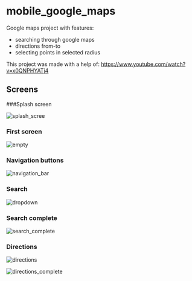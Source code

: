 # mobile_google_maps
Google maps project with features:
- searching through google maps
- directions from-to
- selecting points in selected radius

This project was made with a help of: https://www.youtube.com/watch?v=x0QNPHYATj4

## Screens

###Splash screen

![splash_scree](https://user-images.githubusercontent.com/17574739/235215176-809e9255-e6a6-4800-a47f-bdb317d22acc.png)

### First screen
![empty](https://user-images.githubusercontent.com/17574739/235215330-aeab245e-4308-4c38-9b0f-ae3e9a185c8b.png)

### Navigation buttons
![navigation_bar](https://user-images.githubusercontent.com/17574739/235215471-eb17fcb4-dd14-4c29-955c-1b8261d584f5.png)

### Search
![dropdown](https://user-images.githubusercontent.com/17574739/235215616-642424c1-4fa2-4194-a879-08e9ceb27356.png)

### Search complete
![search_complete](https://user-images.githubusercontent.com/17574739/235215676-eae384aa-de02-4de8-b3e9-a98fc81fcdeb.png)

### Directions
![directions](https://user-images.githubusercontent.com/17574739/235215767-ab1f4d2e-0ebc-4092-a1f7-897a2c820251.png)

![directions_complete](https://user-images.githubusercontent.com/17574739/235215890-a8c2176b-4a91-4706-ac1f-ee69f8fbe6bd.png)
